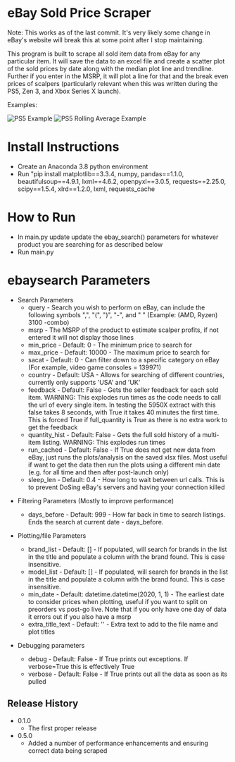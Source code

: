 # eBay Sold Price Scraper

Note: This works as of the last commit. It's very likely some change in eBay's website will break this at some point after I stop maintaining.

This program is built to scrape all sold item data from eBay for any particular item. It will save the data to an excel file and create a scatter plot of the sold prices by date along with the median plot line and trendline. Further if you enter in the MSRP, it will plot a line for that and the break even prices of scalpers (particularly relevant when this was written during the PS5, Zen 3, and Xbox Series X launch). 

Examples:

![PS5 Example](https://github.com/driscoll42/ebayScraper/blob/master/2101-Update/PS5%20-digital%20-image%20-jpeg%20-img%20-picture%20-pic%20-jpg.png?raw=true)
![PS5 Rolling Average Example](https://github.com/driscoll42/ebayScraper/blob/master/2101-Update/PS5%20Median%20Pricing%207%20Rolling%20Average_.png?raw=true)

# Install Instructions

* Create an Anaconda 3.8 python environment
* Run "pip install matplotlib==3.3.4, numpy, pandas==1.1.0, beautifulsoup==4.9.1, lxml==4.6.2, openpyxl==3.0.5, requests==2.25.0, scipy==1.5.4, xlrd==1.2.0, lxml, requests_cache

# How to Run
* In main.py update update the ebay_search() parameters for whatever product you are searching for as described below 
* Run main.py

# ebaysearch Parameters
- Search Parameters
  * query - Search you wish to perform on eBay, can include the following symbols ",", "(", ")", "-", and " " (Example: (AMD, Ryzen) 3100 -combo)
  * msrp - The MSRP of the product to estimate scalper profits, if not entered it will not display those lines
  * min_price - Default: 0 - The minimum price to search for
  * max_price - Default: 10000 - The maximum price to search for
  * sacat - Default: 0 - Can filter down to a specific category on eBay (For example, video game consoles = 139971) 
  * country - Default: USA - Allows for searching of different countries, currently only supports 'USA' and 'UK'
  * feedback - Default: False - Gets the seller feedback for each sold item. WARNING: This explodes run times as the code needs to call the url of every single item. In testing the 5950X extract with this false takes 8 seconds, with True it takes 40 minutes the first time. This is forced True if full_quantity is True as there is no extra work to get the feedback
  * quantity_hist - Default: False - Gets the full sold history of a multi-item listing. WARNING: This explodes run times
  * run_cached - Default: False - If True does not get new data from eBay, just runs the plots/analysis on the saved xlsx files. Most useful if want to get the data then run the plots using a different min date (e.g. for all time and then after post-launch only)
  * sleep_len - Default: 0.4 - How long to wait between url calls. This is to prevent DoSing eBay's servers and having your connection killed

* Filtering Parameters (Mostly to improve performance)
  * days_before - Default: 999 - How far back in time to search listings. Ends the search at current date - days_before. 


* Plotting/file Parameters
  * brand_list - Default: [] - If populated, will search for brands in the list in the title and populate a column with the brand found. This is case insensitive.
  * model_list - Default: [] - If populated, will search for brands in the list in the title and populate a column with the brand found. This is case insensitive.
  * min_date - Default: datetime.datetime(2020, 1, 1) - The earliest date to consider prices when plotting, useful if you want to split on preorders vs post-go live. Note that if you only have one day of data it errors out if you also have a msrp
  * extra_title_text - Default: '' - Extra text to add to the file name and plot titles 


* Debugging parameters
   * debug - Default: False - If True prints out exceptions. If verbose=True this is effectively True
   * verbose - Default: False - If True prints out all the data as soon as its pulled



## Release History

* 0.1.0
    * The first proper release
* 0.5.0
    * Added a number of performance enhancements and ensuring correct data being scraped